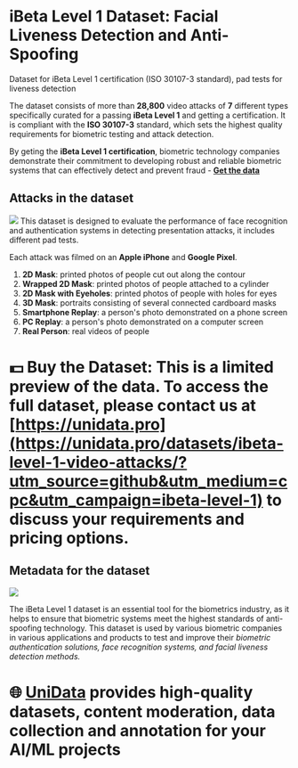 # iBeta Level 1 Dataset: Facial Liveness Detection and Anti-Spoofing
Dataset for iBeta Level 1 certification (ISO 30107-3 standard), pad tests for liveness detection

The dataset consists of more than **28,800** video attacks of **7** different types specifically curated for a passing **iBeta Level 1** and getting a certification. It is compliant with the **ISO 30107-3** standard, which sets the highest quality requirements for biometric testing and attack detection. 

By geting the **iBeta Level 1 certification**, biometric technology companies demonstrate their commitment to developing robust and reliable biometric systems that can effectively detect and prevent fraud - 
**[Get the data](https://unidata.pro/datasets/ibeta-level-1-video-attacks/?utm_source=github&utm_medium=cpc&utm_campaign=ibeta-level-1)**

## Attacks in the dataset
![](https://www.googleapis.com/download/storage/v1/b/kaggle-user-content/o/inbox%2F22059654%2Fcbfe41005e61c371f8ad6956efdf25e9%2FFrame%20120%20(1).png?generation=1724161454268271&alt=media)
This dataset is designed to evaluate the performance of face recognition and authentication systems in detecting presentation attacks, it includes different pad tests.

Each attack was filmed on an **Apple iPhone** and **Google Pixel**.
1. **2D Mask**: printed photos of people cut out along the contour
2. **Wrapped 2D Mask**: printed photos of people attached to a cylinder
3. **2D Mask with Eyeholes**: printed photos of people with holes for eyes
4. **3D Mask**: portraits consisting of several connected cardboard masks
5. **Smartphone Replay**: a person's photo demonstrated on a phone screen
6. **PC Replay**: a person's photo demonstrated on a computer screen
7. **Real Person**: real videos of people

# 💵 Buy the Dataset: This is a limited preview of the data. To access the full dataset, please contact us at [https://unidata.pro](https://unidata.pro/datasets/ibeta-level-1-video-attacks/?utm_source=github&utm_medium=cpc&utm_campaign=ibeta-level-1) to discuss your requirements and pricing options.

## Metadata for the dataset

![](https://www.googleapis.com/download/storage/v1/b/kaggle-user-content/o/inbox%2F22059654%2F1b66b204f0375df6f74e385b8aca0420%2FFrame%20123.png?generation=1724169445788884&alt=media)

The iBeta Level 1 dataset is an essential tool for the biometrics industry, as it helps to ensure that biometric systems meet the highest standards of anti-spoofing technology. This dataset is used by various biometric companies in various applications and products to test and improve their *biometric authentication solutions, face recognition systems, and facial liveness detection methods.*

# 🌐 [UniData](https://unidata.pro/datasets/ibeta-level-1-video-attacks/?utm_source=github&utm_medium=cpc&utm_campaign=ibeta-level-1) provides high-quality datasets, content moderation, data collection and annotation for your AI/ML projects 
